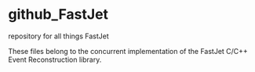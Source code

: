 github_FastJet
==============

repository for all things FastJet 

These files belong to the concurrent implementation of the FastJet C/C++ Event Reconstruction library.
